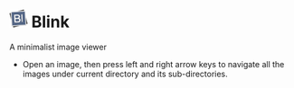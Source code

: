 
# ![](Blink/Assets.xcassets/AppIcon.appiconset/icon_16x16@2x.png) Blink

A minimalist image viewer

* Open an image, then press left and right arrow keys to navigate all the images under current directory and its sub-directories.
